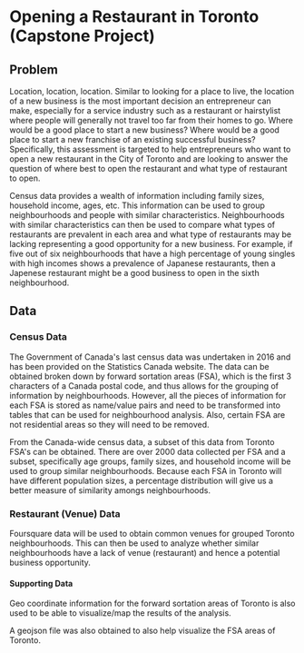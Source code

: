 # Opening a Restaurant in Toronto (Capstone Project)

## Problem
Location, location, location. Similar to looking for a place to live, the location of a new business is the most important decision an entrepreneur can make, especially for a service industry such as a restaurant or hairstylist where people will generally not travel too far from their homes to go. Where would be a good place to start a new business? Where would be a good place to start a new franchise of an existing successful business? Specifically, this assessment is targeted to help entrepreneurs who want to open a new restaurant in the City of Toronto and are looking to answer the question of where best to open the restaurant and what type of restaurant to open.

Census data provides a wealth of information including family sizes, household income, ages, etc. This information can be used to group neighbourhoods and people with similar characteristics. Neighbourhoods with similar characteristics can then be used to compare what types of restaurants are prevalent in each area and what type of restaurants may be lacking representing a good opportunity for a new business. For example, if five out of six neighbourhoods that have a high percentage of young singles with high incomes shows a prevalence of Japanese restaurants, then a Japenese restaurant might be a good business to open in the sixth neighbourhood.

## Data

### Census Data
The Government of Canada's last census data was undertaken in 2016 and has been provided on the Statistics Canada website. The data can be obtained broken down by forward sortation areas (FSA), which is the first 3 characters of a Canada postal code, and thus allows for the grouping of information by neighbourhoods. However, all the pieces of information for each FSA is stored as name/value pairs and need to be transformed into tables that can be used for neighbourhood analysis. Also, certain FSA are not residential areas so they will need to be removed.

From the Canada-wide census data, a subset of this data from Toronto FSA's can be obtained. There are over 2000 data collected per FSA and a subset, specifically age groups, family sizes, and household income will be used to group similar neighbourhoods. Because each FSA in Toronto will have different population sizes, a percentage distribution will give us a better measure of similarity amongs neighbourhoods.

### Restaurant (Venue) Data
Foursquare data will be used to obtain common venues for grouped Toronto neighbourhoods. This can then be used to analyze whether similar neighbourhoods have a lack of venue (restaurant) and hence a potential business opportunity.

#### Supporting Data
Geo coordinate information for the forward sortation areas of Toronto is also used to be able to visualize/map the results of the analysis.

A geojson file was also obtained to also help visualize the FSA areas of Toronto.
